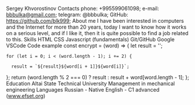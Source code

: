 Sergey Khvorostinov
Contacts
phone: +995599061098;
e-mail: bbbulka@gmail.com;
telegram: @bbbulka;
GitHub: https://github.com/blk999;
About me
I have been interested in computers and the Internet for more than 20 years, today I want to know how it works on a serious level, and if I like it, then it is quite possible to find a job related to this.
Skills
HTML
CSS
Javascript (fundamentals)
Git/GitHub
Google
VSCode
Code example
const encrypt = (word) => {
  let result = '';
 
    for (let i = 0; i < (word.length - 1); i += 2) {
 
      result = `${result}${word[i + 1]}${word[i]}`;      
  };
    return (word.length % 2 === 0) ? result : result + word[word.length - 1];
};
Education
Altai State Technical University
Management in mechanical engineering
Languages
Russian - Native
English -  C1 advanced (www.efset.org)